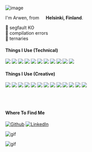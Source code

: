 ![image](https://raw.githubusercontent.com/BrunnerLivio/brunnerlivio/master/images/welcome.png)

<p> I'm Arwen, from <img src="https://cdn-icons-png.flaticon.com/128/197/197585.png" width="13"/> <b>Helsinki, Finland</b>. </p>

🌟 segfault KO  
🤝 compilation errors  
🚀 ternaries


<h4 align="left">Things I Use (Technical)</h4>

<p>
  <img src="https://img.shields.io/badge/C-00599C?style=for-the-badge&logoColor=white" />
  <img src="https://img.shields.io/badge/C%23-00599C?style=for-the-badge&logo=c-sharp&logoColor=white" />
  <img src="https://img.shields.io/badge/C%2B%2B-00599C?style=for-the-badge&logoColor=white" />
  <img src="https://img.shields.io/badge/Python-14354C?style=for-the-badge&logo=python&logoColor=white" />
  <img src="https://img.shields.io/badge/Swift-FA7343?style=for-the-badge&logo=swift&logoColor=white" />
  <img src="https://img.shields.io/badge/HTML-239120?style=for-the-badge&logo=html5&logoColor=white" />
  <img src="https://img.shields.io/badge/CSS-239120?&style=for-the-badge&logo=css3&logoColor=white" />
  <img src="https://img.shields.io/badge/JavaScript-323330?style=for-the-badge&logo=javascript&logoColor=F7DF1E" />
  <img src="https://img.shields.io/badge/Linux-323330?style=for-the-badge&logo=linux&logoColor=F7DF1E" />
  <img src="https://img.shields.io/badge/iOS-000000?style=for-the-badge&logoColor=white" />
  <img src="https://img.shields.io/badge/mac%20OS-000000?style=for-the-badge&logoColor=white" />
</p>

<h4 align="left">Things I Use (Creative)</h4>

<p>
  <img src="https://img.shields.io/badge/Blender-black?style=for-the-badge&logo=blender&logoColor=white" />
  <img src="https://img.shields.io/badge/Unity-100000?style=for-the-badge&logo=unity&logoColor=white" />
  <img src="https://img.shields.io/badge/ZBrush-black?style=for-the-badge" />
  <img src="https://img.shields.io/badge/Photoshop-black?style=for-the-badge&logo=adobe&logoColor=red" />
  <img src="https://img.shields.io/badge/Illustrator-black?style=for-the-badge" />
  <img src="https://img.shields.io/badge/Substance-black?style=for-the-badge" />
  <img src="https://img.shields.io/badge/Premiere-black?style=for-the-badge" />
  <img src="https://img.shields.io/badge/Lightroom-black?style=for-the-badge" />
  <img src="https://img.shields.io/badge/Fresco-black?style=for-the-badge" />
  <img src="https://img.shields.io/badge/Final Cut Pro-black?style=for-the-badge" />
  <img src="https://img.shields.io/badge/Procreate-black?style=for-the-badge" />
  <img src="https://img.shields.io/badge/Figma-black?style=for-the-badge" />
  <img src="https://img.shields.io/badge/Canva-black?style=for-the-badge" />

</p>

<br>



</br>

<h4>Where To Find Me</h4>
<p><a href="https://github.com/arwensofia" target="_blank"><img alt="Github" src="https://img.shields.io/badge/GitHub-%2312100E.svg?&style=for-the-badge&logo=Github&logoColor=white" /></a> <a href="https://www.linkedin.com/in/arwen-elazegui" target="_blank"><img alt="LinkedIn" src="https://img.shields.io/badge/linkedin-%230077B5.svg?&style=for-the-badge&logo=linkedin&logoColor=white" /></a>
</p>

![gif](https://giffiles.alphacoders.com/105/105694.gif)

![gif](https://raw.githubusercontent.com/fnky/fnky/fnky/img/smile.gif)

